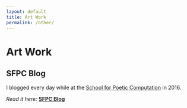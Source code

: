```yaml
---
layout: default
title: Art Work
permalink: /other/
---
```

<!-- check art-work-old.md for a complete list of works to include here. just include your best stuff -->

# Art Work

## SFPC Blog

I blogged every day while at the [School for Poetic Computation](https://sfpc.io/) in 2016. 

*Read it here:* **[SFPC Blog](/sfpc-blog-index/)**

<!-- Add favorite posts:

* [First day]
* [Ingrid walking tour](https://sfpc.io/blog/2016/09/12/day-1-the-first-day-of-school/)
* [Zack hall of sci day](https://sfpc.io/blog/2016/09/13/day-2-the-second-day-of-school/)
* [Internet yami ichi](https://sfpc.io/blog/2016/09/14/day-3-the-third-day-of-school/) 
* [Show install]
* [That time we made a big meal]
* [Day of show]-->

